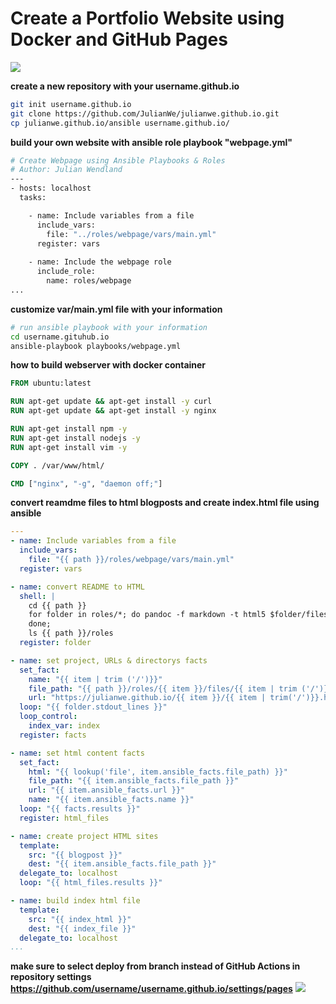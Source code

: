 # Create a Portfolio Website using Docker and GitHub Pages

![](../files/images/ansible-docker.jpg)


**create a new repository with your username.github.io**
```sh
git init username.github.io
git clone https://github.com/JulianWe/julianwe.github.io.git
cp julianwe.github.io/ansible username.github.io/
``` 

**build your own website with ansible role playbook "webpage.yml"**
```sh
# Create Webpage using Ansible Playbooks & Roles
# Author: Julian Wendland
---
- hosts: localhost 
  tasks:

    - name: Include variables from a file
      include_vars:
        file: "../roles/webpage/vars/main.yml"
      register: vars
      
    - name: Include the webpage role
      include_role:
        name: roles/webpage 
...
```

**customize var/main.yml file with your information**
```sh
# run ansible playbook with your information
cd username.gituhub.io
ansible-playbook playbooks/webpage.yml
```


**how to build webserver with docker container**
```dockerfile
FROM ubuntu:latest

RUN apt-get update && apt-get install -y curl
RUN apt-get update && apt-get install -y nginx

RUN apt-get install npm -y
RUN apt-get install nodejs -y
RUN apt-get install vim -y

COPY . /var/www/html/

CMD ["nginx", "-g", "daemon off;"]
```


**convert reamdme files to html blogposts and create index.html file using ansible**
```yml
---
- name: Include variables from a file
  include_vars:
    file: "{{ path }}/roles/webpage/vars/main.yml"
  register: vars

- name: convert README to HTML
  shell: | 
    cd {{ path }}
    for folder in roles/*; do pandoc -f markdown -t html5 $folder/files/README.md > roles/${folder#*/}/files/${folder#*/}.html;  
    done;
    ls {{ path }}/roles
  register: folder

- name: set project, URLs & directorys facts
  set_fact:
    name: "{{ item | trim ('/')}}"
    file_path: "{{ path }}/roles/{{ item }}/files/{{ item | trim ('/')}}.html"
    url: "https://julianwe.github.io/{{ item }}/{{ item | trim('/')}}.html"
  loop: "{{ folder.stdout_lines }}"
  loop_control:
    index_var: index
  register: facts

- name: set html content facts
  set_fact:
    html: "{{ lookup('file', item.ansible_facts.file_path) }}"
    file_path: "{{ item.ansible_facts.file_path }}"
    url: "{{ item.ansible_facts.url }}"
    name: "{{ item.ansible_facts.name }}"
  loop: "{{ facts.results }}"
  register: html_files

- name: create project HTML sites
  template:
    src: "{{ blogpost }}"
    dest: "{{ item.ansible_facts.file_path }}"
  delegate_to: localhost
  loop: "{{ html_files.results }}"

- name: build index html file
  template:
    src: "{{ index_html }}"
    dest: "{{ index_file }}"
  delegate_to: localhost
...
``` 


**make sure to select deploy from branch instead of GitHub Actions in repository settings https://github.com/username/username.github.io/settings/pages**
![](../files/images/pages.jpg)

